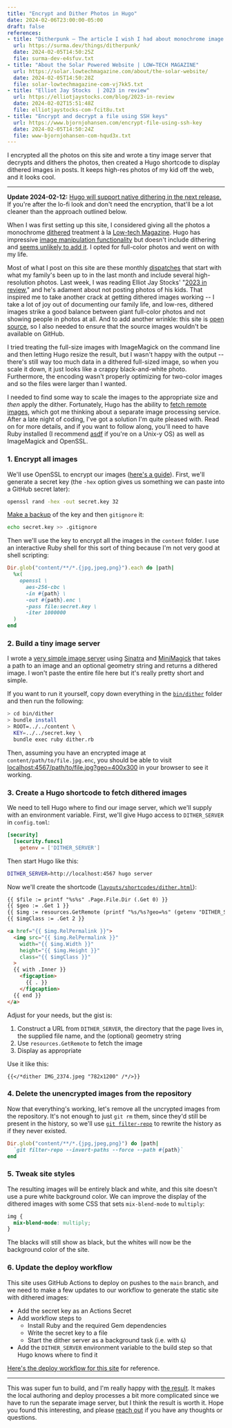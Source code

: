 ```yaml
---
title: "Encrypt and Dither Photos in Hugo"
date: 2024-02-06T23:00:00-05:00
draft: false
references:
- title: "Ditherpunk — The article I wish I had about monochrome image dithering — surma.dev"
  url: https://surma.dev/things/ditherpunk/
  date: 2024-02-05T14:50:25Z
  file: surma-dev-e4sfuv.txt
- title: "About the Solar Powered Website | LOW←TECH MAGAZINE"
  url: https://solar.lowtechmagazine.com/about/the-solar-website/
  date: 2024-02-05T14:50:28Z
  file: solar-lowtechmagazine-com-vj7kk5.txt
- title: "Elliot Jay Stocks  | 2023 in review"
  url: https://elliotjaystocks.com/blog/2023-in-review
  date: 2024-02-02T15:51:48Z
  file: elliotjaystocks-com-fcit8u.txt
- title: "Encrypt and decrypt a file using SSH keys"
  url: https://www.bjornjohansen.com/encrypt-file-using-ssh-key
  date: 2024-02-05T14:50:24Z
  file: www-bjornjohansen-com-hqud3x.txt
---
```


I encrypted all the photos on this site and wrote a tiny image server that decrypts and dithers the photos, then created a Hugo shortcode to display dithered images in posts. It keeps high-res photos of my kid off the web, and it looks cool.

<!--more-->

***

**Update 2024-02-12:** [Hugo will support native dithering in the next release.][1] If you're after the lo-fi look and don't need the encryption, that'll be a lot cleaner than the approach outlined below.

[1]: https://github.com/gohugoio/hugo/pull/12016

When I was first setting up this site, I considered giving all the photos a monochrome [dithered][2] treatment à la [Low-tech Magazine][3]. Hugo has impressive [image manipulation functionality][4] but doesn't include dithering and [seems unlikely to add it][5]. I opted for full-color photos and went on with my life.

[2]: https://surma.dev/things/ditherpunk/
[3]: https://solar.lowtechmagazine.com/about/the-solar-website/#dithered-images
[4]: https://gohugo.io/content-management/image-processing/
[5]: https://github.com/gohugoio/hugo/issues/8598

Most of what I post on this site are these monthly [dispatches][6] that start with what my family's been up to in the last month and include several high-resolution photos. Last week, I was reading Elliot Jay Stocks' "[2023 in review][7]," and he's adament about not posting photos of his kids. That inspired me to take another crack at getting dithered images working -- I take a lot of joy out of documenting our family life, and low-res, dithered images strike a good balance between giant full-color photos and not showing people in photos at all. And to add another wrinkle: this site is [open source][8], so I also needed to ensure that the source images wouldn't be available on GitHub.

[6]: /tags/dispatch/
[7]: https://elliotjaystocks.com/blog/2023-in-review
[8]: https://github.com/dce/davideisinger.com

I tried treating the full-size images with ImageMagick on the command line and then letting Hugo resize the result, but I wasn't happy with the output -- there's still way too much data in a dithered full-sized image, so when you scale it down, it just looks like a crappy black-and-white photo. Furthermore, the encoding wasn't properly optimizing for two-color images and so the files were larger than I wanted.

I needed to find some way to scale the images to the appropriate size and _then_ apply the dither.  Fortunately, Hugo has the ability to [fetch remote images][9], which got me thinking about a separate image processing service. After a late night of coding, I've got a solution I'm quite pleased with. Read on for more details, and if you want to follow along, you'll need to have Ruby installed (I recommend [asdf][10] if you're on a Unix-y OS) as well as ImageMagick and OpenSSL.

[9]: https://gohugo.io/content-management/image-processing/#remote-resource
[10]: https://asdf-vm.com/

### 1. Encrypt all images

We'll use OpenSSL to encrypt our images ([here's a guide][11]). First, we'll generate a secret key (the `-hex` option gives us something we can paste into a GitHub secret later):

[11]: https://www.bjornjohansen.com/encrypt-file-using-ssh-key

```sh
openssl rand -hex -out secret.key 32
```

[Make a backup][12] of the key and then `gitignore` it:

[12]: https://bitwarden.com/

```sh
echo secret.key >> .gitignore
```

Then we'll use the key to encrypt all the images in the `content` folder. I use an interactive Ruby shell for this sort of thing because I'm not very good at shell scripting:

```ruby
Dir.glob("content/**/*.{jpg,jpeg,png}").each do |path|
  %x(
    openssl \
      aes-256-cbc \
      -in #{path} \
      -out #{path}.enc \
      -pass file:secret.key \
      -iter 1000000
  )
end
```

### 2. Build a tiny image server

I wrote a [very simple image server][13] using [Sinatra][14] and [MiniMagick][15] that takes a path to an image and an optional geometry string and returns a dithered image. I won't paste the entire file here but it's really pretty short and simple.

[13]: https://github.com/dce/davideisinger.com/blob/bf5238dd56b6dfe9ee2f1d629d017b2075750663/bin/dither/dither.rb
[14]: https://sinatrarb.com/
[15]: https://github.com/minimagick/minimagick

If you want to run it yourself, copy down everything in the [`bin/dither`][16] folder and then run the following:

[16]: https://github.com/dce/davideisinger.com/tree/bf5238dd56b6dfe9ee2f1d629d017b2075750663/bin/dither


```sh
> cd bin/dither
> bundle install
> ROOT=../../content \
  KEY=../../secret.key \
  bundle exec ruby dither.rb
```

Then, assuming you have an encrypted image at `content/path/to/file.jpg.enc`, you should be able to visit [localhost:4567/path/to/file.jpg?geo=400x300](http://localhost:4567/path/to/file.jpg?geo=400x300) in your browser to see it working.

### 3. Create a Hugo shortcode to fetch dithered images

We need to tell Hugo where to find our image server, which we'll supply with an environment variable. First, we'll give Hugo access to `DITHER_SERVER` in `config.toml`:

```toml
[security]
  [security.funcs]
    getenv = ['DITHER_SERVER']
```

Then start Hugo like this:

```sh
DITHER_SERVER=http://localhost:4567 hugo server
```

Now we'll create the shortcode ([`layouts/shortcodes/dither.html`][17]):

```html
{{ $file := printf "%s%s" .Page.File.Dir (.Get 0) }}
{{ $geo := .Get 1 }}
{{ $img := resources.GetRemote (printf "%s/%s?geo=%s" (getenv "DITHER_SERVER") $file $geo) }}
{{ $imgClass := .Get 2 }}

<a href="{{ $img.RelPermalink }}">
  <img src="{{ $img.RelPermalink }}"
    width="{{ $img.Width }}"
    height="{{ $img.Height }}"
    class="{{ $imgClass }}"
  >
  {{ with .Inner }}
    <figcaption>
      {{ . }}
    </figcaption>
  {{ end }}
</a>
```

Adjust for your needs, but the gist is:

1. Construct a URL from `DITHER_SERVER`, the directory that the page lives in, the supplied file name, and the (optional) geometry string
2. Use `resources.GetRemote` to fetch the image
3. Display as appropriate

[17]: https://github.com/dce/davideisinger.com/blob/2cda4b8f4e98bb9df84747da283d13075aac4d41/themes/v2/layouts/shortcodes/dither.html

Use it like this:

```
{{</*dither IMG_2374.jpeg "782x1200" /*/>}}
```

### 4. Delete the unencrypted images from the repository

Now that everything's working, let's remove all the uncrypted images from the repository. It's not enough to just `git rm` them, since they'd still be present in the history, so we'll use [`git filter-repo`][18] to rewrite the history as if they never existed.

```ruby
Dir.glob("content/**/*.{jpg,jpeg,png}") do |path|
  `git filter-repo --invert-paths --force --path #{path}`
end
```

[18]: https://github.com/newren/git-filter-repo

### 5. Tweak site styles

The resulting images will be entirely black and white, and this site doesn't use a pure white background color. We can improve the display of the dithered images with some CSS that sets `mix-blend-mode` to `multiply`:

```css
img {
  mix-blend-mode: multiply;
}
```

The blacks will still show as black, but the whites will now be the background color of the site.

### 6. Update the deploy workflow

This site uses GitHub Actions to deploy on pushes to the `main` branch, and we need to make a few updates to our workflow to generate the static site with dithered images:

* Add the secret key as an Actions Secret
* Add workflow steps to
  * Install Ruby and the required Gem dependencies
  * Write the secret key to a file
  * Start the dither server as a background task (i.e. with `&`)
* Add the `DITHER_SERVER` environment variable to the build step so that Hugo knows where to find it

[Here's the deploy workflow for this site][19] for reference.

[19]: https://github.com/dce/davideisinger.com/blob/901c8baad1f60a65910b387b20c8bcd0ea402c0b/.github/workflows/deploy.yml

***

This was super fun to build, and I'm really happy with [the result][20]. It makes the local authoring and deploy processes a bit more complicated since we have to run the separate image server, but I think the result is worth it. Hope you found this interesting, and please [reach out](mailto:hello@davideisinger.com) if you have any thoughts or questions.

[20]: /journal/dispatch-12-february-2024/
